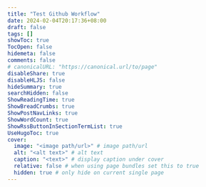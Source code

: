 ```yaml
---
title: "Test Github Workflow"
date: 2024-02-04T20:17:36+08:00
draft: false
tags: []
showToc: true
TocOpen: false
hidemeta: false
comments: false
# canonicalURL: "https://canonical.url/to/page"
disableShare: true
disableHLJS: false
hideSummary: true
searchHidden: false
ShowReadingTime: true
ShowBreadCrumbs: true
ShowPostNavLinks: true
ShowWordCount: true
ShowRssButtonInSectionTermList: true
UseHugoToc: true
cover:
  image: "<image path/url>" # image path/url
  alt: "<alt text>" # alt text
  caption: "<text>" # display caption under cover
  relative: false # when using page bundles set this to true
  hidden: true # only hide on current single page
---
```

